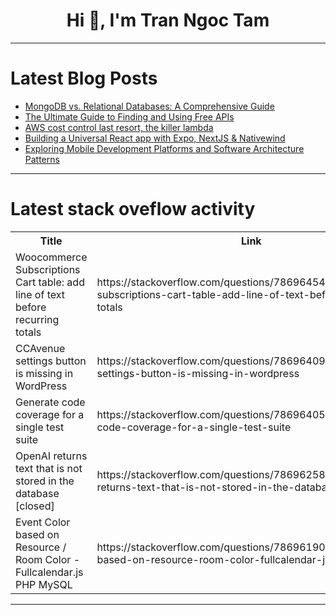 <h1 align="center">Hi 👋, I'm Tran Ngoc Tam</h1>

---

# Latest Blog Posts 
<!-- BLOG-POST-LIST:START -->
- [MongoDB vs. Relational Databases: A Comprehensive Guide](https://dev.to/stormsidali2001/mongodb-vs-relational-databases-a-comprehensive-guide-474g)
- [The Ultimate Guide to Finding and Using Free APIs](https://dev.to/sattyam/the-ultimate-guide-to-finding-and-using-free-apis-2imb)
- [AWS cost control last resort, the killer lambda](https://dev.to/kodsama/aws-cost-control-last-resort-the-killer-lambda-5mk)
- [Building a Universal React app with Expo, NextJS &amp; Nativewind](https://dev.to/adebayoileri/building-a-universal-react-app-with-expo-nextjs-nativewind-3829)
- [Exploring Mobile Development Platforms and Software Architecture Patterns](https://dev.to/lkendi003/exploring-mobile-development-platforms-and-software-architecture-patterns-46ne)
<!-- BLOG-POST-LIST:END -->

---

# Latest stack oveflow activity
<table>
  <tr><th>Title</th><th>Link</th></tr>
  <!-- STACKOVERFLOW:START --><tr><td>Woocommerce Subscriptions Cart table: add line of text before recurring totals</td><td>https://stackoverflow.com/questions/78696454/woocommerce-subscriptions-cart-table-add-line-of-text-before-recurring-totals</td></tr><tr><td>CCAvenue settings button is missing in WordPress</td><td>https://stackoverflow.com/questions/78696409/ccavenue-settings-button-is-missing-in-wordpress</td></tr><tr><td>Generate code coverage for a single test suite</td><td>https://stackoverflow.com/questions/78696405/generate-code-coverage-for-a-single-test-suite</td></tr><tr><td>OpenAI returns text that is not stored in the database [closed]</td><td>https://stackoverflow.com/questions/78696258/openai-returns-text-that-is-not-stored-in-the-database</td></tr><tr><td>Event Color based on Resource / Room Color - Fullcalendar.js PHP MySQL</td><td>https://stackoverflow.com/questions/78696190/event-color-based-on-resource-room-color-fullcalendar-js-php-mysql</td></tr><!-- STACKOVERFLOW:END -->
</table>

---


